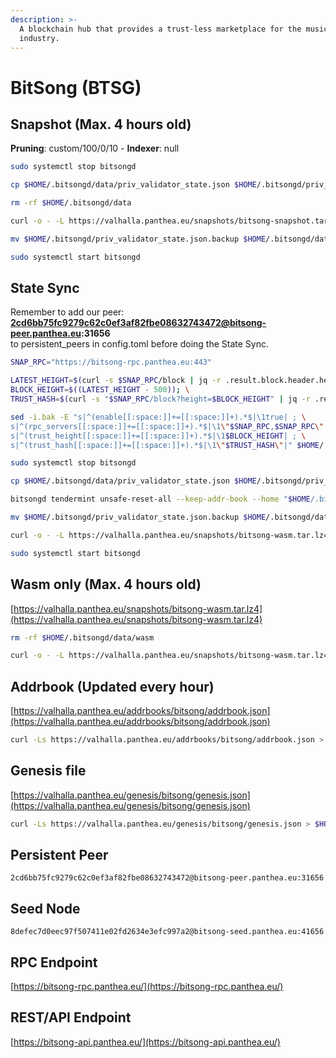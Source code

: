 ```yaml
---
description: >-
  A blockchain hub that provides a trust-less marketplace for the music
  industry.
---
```


# BitSong (BTSG)

## Snapshot (Max. 4 hours old)

**Pruning**: custom/100/0/10 - **Indexer**: null

```bash
sudo systemctl stop bitsongd

cp $HOME/.bitsongd/data/priv_validator_state.json $HOME/.bitsongd/priv_validator_state.json.backup

rm -rf $HOME/.bitsongd/data

curl -o - -L https://valhalla.panthea.eu/snapshots/bitsong-snapshot.tar.lz4 | lz4 -c -d - | tar -x -C $HOME/.bitsongd

mv $HOME/.bitsongd/priv_validator_state.json.backup $HOME/.bitsongd/data/priv_validator_state.json

sudo systemctl start bitsongd
```

## State Sync

Remember to add our peer:\
**2cd6bb75fc9279c62c0ef3af82fbe08632743472@bitsong-peer.panthea.eu:31656**\
to persistent\_peers in config.toml before doing the State Sync.

```bash
SNAP_RPC="https://bitsong-rpc.panthea.eu:443"

LATEST_HEIGHT=$(curl -s $SNAP_RPC/block | jq -r .result.block.header.height); \
BLOCK_HEIGHT=$((LATEST_HEIGHT - 500)); \
TRUST_HASH=$(curl -s "$SNAP_RPC/block?height=$BLOCK_HEIGHT" | jq -r .result.block_id.hash)

sed -i.bak -E "s|^(enable[[:space:]]+=[[:space:]]+).*$|\1true| ; \
s|^(rpc_servers[[:space:]]+=[[:space:]]+).*$|\1\"$SNAP_RPC,$SNAP_RPC\"| ; \
s|^(trust_height[[:space:]]+=[[:space:]]+).*$|\1$BLOCK_HEIGHT| ; \
s|^(trust_hash[[:space:]]+=[[:space:]]+).*$|\1\"$TRUST_HASH\"|" $HOME/.bitsongd/config/config.toml

sudo systemctl stop bitsongd

cp $HOME/.bitsongd/data/priv_validator_state.json $HOME/.bitsongd/priv_validator_state.json.backup

bitsongd tendermint unsafe-reset-all --keep-addr-book --home "$HOME/.bitsongd"

mv $HOME/.bitsongd/priv_validator_state.json.backup $HOME/.bitsongd/data/priv_validator_state.json

curl -o - -L https://valhalla.panthea.eu/snapshots/bitsong-wasm.tar.lz4 | lz4 -c -d - | tar -x -C $HOME/.bitsongd/data/

sudo systemctl start bitsongd
```

## Wasm only (Max. 4 hours old)

[https://valhalla.panthea.eu/snapshots/bitsong-wasm.tar.lz4](https://valhalla.panthea.eu/snapshots/bitsong-wasm.tar.lz4)

```bash
rm -rf $HOME/.bitsongd/data/wasm

curl -o - -L https://valhalla.panthea.eu/snapshots/bitsong-wasm.tar.lz4 | lz4 -c -d - | tar -x -C $HOME/.bitsongd/data/
```

## Addrbook (Updated every hour)

[https://valhalla.panthea.eu/addrbooks/bitsong/addrbook.json](https://valhalla.panthea.eu/addrbooks/bitsong/addrbook.json)

```bash
curl -Ls https://valhalla.panthea.eu/addrbooks/bitsong/addrbook.json > $HOME/.bitsongd/config/addrbook.json
```

## Genesis file

[https://valhalla.panthea.eu/genesis/bitsong/genesis.json](https://valhalla.panthea.eu/genesis/bitsong/genesis.json)

```bash
curl -Ls https://valhalla.panthea.eu/genesis/bitsong/genesis.json > $HOME/.bitsongd/config/genesis.json
```

## Persistent Peer

```url
2cd6bb75fc9279c62c0ef3af82fbe08632743472@bitsong-peer.panthea.eu:31656
```

## Seed Node

```url
8defec7d0eec97f507411e02fd2634e3efc997a2@bitsong-seed.panthea.eu:41656
```

## RPC Endpoint

[https://bitsong-rpc.panthea.eu/](https://bitsong-rpc.panthea.eu/)

## REST/API Endpoint

[https://bitsong-api.panthea.eu/](https://bitsong-api.panthea.eu/)
